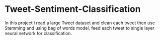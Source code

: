 # Tweet-Sentiment-Classification
In this project i read a large Tweet dataset and clean each tweet then use Stemming and using bag of words model, feed each tweet to single layer neural network for classification.
